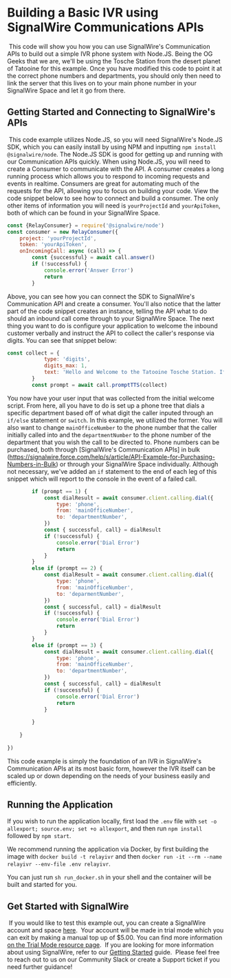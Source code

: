 # Building a Basic IVR using SignalWire Communications APIs
​
This code will show you how you can use SignalWire's Communication APIs to build out a simple IVR phone system with Node.JS. Being the OG Geeks that we are, we'll be using the Tosche Station from the desert planet of Tatooine for this example. Once you have modified this code to point it at the correct phone numbers and departments, you should only then need to link the server that this lives on to your main phone number in your SignalWire Space and let it go from there.
​
## Getting Started and Connecting to SignalWire's APIs
​
This code example utilizes Node.JS, so you will need SignalWire's Node.JS SDK, which you can easily install by using NPM and inputting `npm install @signalwire/node`. The Node.JS SDK is good for getting up and running with our Communication APIs quickly. When using Node.JS, you will need to create a Consumer to communicate with the API. A consumer creates a long running process which allows you to respond to incoming requests and events in realtime. Consumers are great for automating much of the requests for the API, allowing you to focus on building your code. View the code snippet below to see how to connect and build a consumer. The only other items of information you will need is `yourProjectId` and `yourApiToken`, both of which can be found in your SignalWire Space.
​
```js
const {RelayConsumer} = require('@signalwire/node') 
const consumer = new RelayConsumer({ 
    project: 'yourProjectId',
    token: 'yourApiToken',
    onIncomingCall: async (call) => {
        const {successful} = await call.answer()
        if (!successful) {
            console.error('Answer Error')
            return
        }
```
Above, you can see how you can connect the SDK to SignalWire's Communication API and create a consumer. You'll also notice that the latter part of the code snippet creates an instance, telling the API what to do should an inbound call come through to your SignalWire Space. The next thing you want to do is configure your application to welcome the inbound customer verbally and instruct the API to collect the caller's response via digits. You can see that snippet below:
​
```js
const collect = {
            type: 'digits',
            digits_max: 1,
            text: 'Hello and Welcome to the Tatooine Tosche Station. If you are a new customer, please press one. If you are a returning customer and your power converter needs to be replaced, please press two. If a Jawa has stolen your power converter and you need it back, please press three.'
        }
        const prompt = await call.promptTTS(collect)
```
You now have your user input that was collected from the initial welcome script. From here, all you have to do is set up a phone tree that dials a specific department based off of what digit the caller inputed through an `if/else` statement or `switch`. In this example, we utilized the former. You will also want to change `mainOfficeNumber` to the phone number that the caller initially called into and the `departmentNumber` to the phone number of the department that you wish the call to be directed to.  Phone numbers can be purchased, both through [SignalWire's Communication APIs] in bulk (https://signalwire.force.com/help/s/article/API-Example-for-Purchasing-Numbers-in-Bulk) or through your SignalWire Space individually. Although not necessary, we've added an `if` statement to the end of each leg of this snippet which will report to the console in the event of a failed call.
​
```js
        if (prompt == 1) {
            const dialResult = await consumer.client.calling.dial({
                type: 'phone',
                from: 'mainOfficeNumber',
                to: 'departmentNumber',
            })
            const { successful, call} = dialResult
            if (!successful) {
                console.error('Dial Error')
                return
            }
        }
        else if (prompt == 2) {
            const dialResult = await consumer.client.calling.dial({
                type: 'phone',
                from: 'mainOfficeNumber',
                to: 'deparmentNumber',
            })
            const { successful, call} = dialResult
            if (!successful) {
                console.error('Dial Error')
                return
            }
        }
        else if (prompt == 3) {
            const dialResult = await consumer.client.calling.dial({
                type: 'phone',
                from: 'mainOfficeNumber',
                to: 'departmentNumber',
            })
            const { successful, call} = dialResult
            if (!successful) {
                console.error('Dial Error')
                return
            }
        
        }
        
    }
​
})
```
This code example is simply the foundation of an IVR in SignalWire's Communication APIs at its most basic form, however the IVR itself can be scaled up or down depending on the needs of your business easily and efficiently.

## Running the Application

If you wish to run the application locally, first load the `.env` file with `set -o allexport; source.env; set +o allexport`, and then run `npm install` followed by `npm start`.

We recommend running the application via Docker, by first building the image with `docker build -t relayivr` and then `docker run -it --rm --name relayivr --env-file .env relayivr`. 

You can just run `sh run_docker.sh` in your shell and the container will be built and started for you. 
​
## Get Started with SignalWire
​
If you would like to test this example out, you can create a SignalWire account and space [here](https://signalwire.com/signups/new?s=1).
​
Your account will be made in trial mode which you can exit by making a manual top up of $5.00. You can find more information [on the Trial Mode resource page](https://signalwire.com/resources/getting-started/trial-mode).
​
If you are looking for more information about using SignalWire, refer to our [Getting Started](https://signalwire.com/resources/getting-started/signalwire-101) guide.
​
Please feel free to reach out to us on our Community Slack or create a Support ticket if you need further guidance!